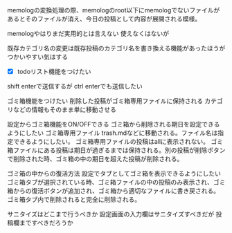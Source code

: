 <!-- memo-id: 019a3352-1902-70da-8b0b-d83c5e32826a, timestamp: 2025-10-30T04:13:29.730Z, category: "selfmade", template: "{{content}}" -->
memologの変換処理の際、memologのroot以下にmemologでないファイルがあるとそのファイルが消え、今日の投稿として内容が展開される模様。

<!-- memo-id: 019a336a-d177-7759-bb6d-8111a413bee2, timestamp: 2025-10-30T04:40:29.815Z, category: "selfmade", template: "{{content}}" -->
memologやはりまだ実用的とは言えない
使えなくはないが

<!-- memo-id: 019a337e-4108-75e2-ba3c-441d8cd2e691, timestamp: 2025-10-30T05:01:43.560Z, category: "selfmade", template: "{{content}}" -->
既存カテゴリ名の変更は既存投稿のカテゴリ名を書き換える機能があったほうがつかいやすい気はする

<!-- memo-id: 019a337e-99e8-74f9-bc12-8e0081bd3557, timestamp: 2025-10-30T05:02:06.312Z, category: "selfmade", template: "{{content}}" -->
- [x] todoリスト機能をつけたい

<!-- memo-id: 019a337e-e0eb-760d-9d55-9b92961d6af9, timestamp: 2025-10-30T05:02:24.491Z, category: "selfmade", template: "{{content}}" -->
shift enterで送信するが
ctrl enterでも送信したい

<!-- memo-id: 019a338d-6309-737a-ab90-869af9591541, timestamp: 2025-10-30T05:18:15.305Z, category: "selfmade", template: "{{content}}" -->
ゴミ箱機能をつけたい
削除した投稿がゴミ箱専用ファイルに保持される
カテゴリなどの情報もそのまま単に移動させる

設定からゴミ箱機能をON/OFFできる
ゴミ箱から削除される期日を設定できるようにしたい
ゴミ箱専用ファイル trash.mdなどに移動される。ファイル名は指定できるようにしたい。
ゴミ箱専用ファイルの投稿はallに表示されない。
ゴミ箱ファイルにある投稿は期日が過ぎるまでは保持される。別の投稿が削除ボタンで削除された時、ゴミ箱の中の期日を超えた投稿が削除される。

ゴミ箱の中からの復活方法
設定でタブとしてゴミ箱を表示できるようにしたい
ゴミ箱タブが選択されている時、ゴミ箱ファイルの中の投稿のみ表示され、ゴミ箱からの復活ボタンが追加され、ゴミ箱から適切なファイルに書き戻される。
ゴミ箱タブ内で削除されると完全に削除される。

<!-- memo-id: 019a3409-b535-77b7-a3e8-4b6a0c1cfe72, timestamp: 2025-10-30T07:34:02.805Z, category: "selfmade", template: "{{content}}" -->
サニタイズはどこまで行うべきか
設定画面の入力欄はサニタイズすべきだが
投稿欄まですべきだろうか